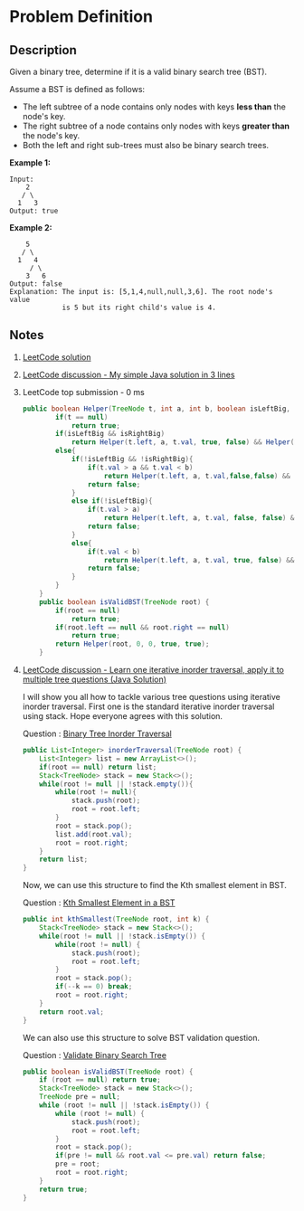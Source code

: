 # Problem Definition

## Description

Given a binary tree, determine if it is a valid binary search tree (BST).

Assume a BST is defined as follows:

* The left subtree of a node contains only nodes with keys **less than** the node's key.
* The right subtree of a node contains only nodes with keys **greater than** the node's key.
* Both the left and right sub-trees must also be binary search trees.

**Example 1:**

```text
Input:
    2
   / \
  1   3
Output: true
```

**Example 2:**

```text
    5
   / \
  1   4
     / \
    3   6
Output: false
Explanation: The input is: [5,1,4,null,null,3,6]. The root node's value
             is 5 but its right child's value is 4.
```

## Notes

1. [LeetCode solution](https://leetcode.com/problems/validate-binary-search-tree/solution/)
1. [LeetCode discussion - My simple Java solution in 3 lines](https://leetcode.com/explore/interview/card/google/61/trees-and-graphs/437/discuss/32109/My-simple-Java-solution-in-3-lines)
1. LeetCode top submission - 0 ms

    ```java
    public boolean Helper(TreeNode t, int a, int b, boolean isLeftBig, boolean isRightBig){
            if(t == null)
                return true;
            if(isLeftBig && isRightBig)
                return Helper(t.left, a, t.val, true, false) && Helper(t.right, t.val, b,false,true);
            else{
                if(!isLeftBig && !isRightBig){
                    if(t.val > a && t.val < b)
                        return Helper(t.left, a, t.val,false,false) && Helper(t.right, t.val, b,false,false);
                    return false;
                }
                else if(!isLeftBig){
                    if(t.val > a)
                        return Helper(t.left, a, t.val, false, false) && Helper(t.right, t.val, b,false,true);
                    return false;
                }
                else{
                    if(t.val < b)
                        return Helper(t.left, a, t.val, true, false) && Helper(t.right, t.val, b,false,false);
                    return false;
                }
            }
        }
        public boolean isValidBST(TreeNode root) {
            if(root == null)
                return true;
            if(root.left == null && root.right == null)
                return true;
            return Helper(root, 0, 0, true, true);
        }
    ```

1. [LeetCode discussion - Learn one iterative inorder traversal, apply it to multiple tree questions (Java Solution)](https://leetcode.com/explore/interview/card/google/61/trees-and-graphs/437/discuss/32112/Learn-one-iterative-inorder-traversal-apply-it-to-multiple-tree-questions-(Java-Solution))

    I will show you all how to tackle various tree questions using iterative inorder traversal. First one is the standard iterative inorder traversal using stack. Hope everyone agrees with this solution.

    Question : [Binary Tree Inorder Traversal](https://leetcode.com/problems/binary-tree-inorder-traversal/)

    ```java
    public List<Integer> inorderTraversal(TreeNode root) {
        List<Integer> list = new ArrayList<>();
        if(root == null) return list;
        Stack<TreeNode> stack = new Stack<>();
        while(root != null || !stack.empty()){
            while(root != null){
                stack.push(root);
                root = root.left;
            }
            root = stack.pop();
            list.add(root.val);
            root = root.right;
        }
        return list;
    }
    ```

    Now, we can use this structure to find the Kth smallest element in BST.

    Question : [Kth Smallest Element in a BST](https://leetcode.com/problems/kth-smallest-element-in-a-bst/)

    ```java
    public int kthSmallest(TreeNode root, int k) {
        Stack<TreeNode> stack = new Stack<>();
        while(root != null || !stack.isEmpty()) {
            while(root != null) {
                stack.push(root);
                root = root.left;
            } 
            root = stack.pop();
            if(--k == 0) break;
            root = root.right;
        }
        return root.val;
    }
    ```

    We can also use this structure to solve BST validation question.

    Question : [Validate Binary Search Tree](https://leetcode.com/problems/validate-binary-search-tree/)

    ```java
    public boolean isValidBST(TreeNode root) {
        if (root == null) return true;
        Stack<TreeNode> stack = new Stack<>();
        TreeNode pre = null;
        while (root != null || !stack.isEmpty()) {
            while (root != null) {
                stack.push(root);
                root = root.left;
            }
            root = stack.pop();
            if(pre != null && root.val <= pre.val) return false;
            pre = root;
            root = root.right;
        }
        return true;
    }
    ```